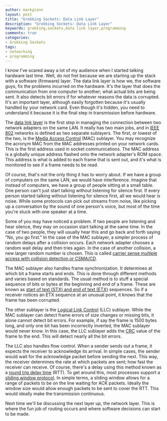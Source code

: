 ```yaml
---
author: markglenn
layout: post
title: "Grokking Sockets: Data Link Layer"
description: "Grokking Sockets: Data Link Layer"
keywords: grokking,sockets,data link layer,programming
comments: true
categories:
- Grokking Sockets
tags:
- networking
- programming
---
```


I know I've scared away a lot of my audience when I started talking
hardware last time. Well, do not fret because we are starting up the
stack with a software (firmware) layer. The data link layer is how we,
the software guys, fix the problems incurred on the hardware. It's the
layer that does the communication from one computer to another; what
actual bits are being sent. It also detects bit errors if for whatever
reasons the data is corrupted. It's an important layer, although easily
forgotten because it's usually handled by your network card. Even though
it's hidden, you need to understand it because it is the final step in
transmission before hardware. 

<!--more-->

The [data link layer](http://en.wikipedia.org/wiki/Data_Link_Layer) is the first step
in managing the connection between two network adapters on the same LAN.
It really has two main jobs, and in 
[IEEE 802](http://en.wikipedia.org/wiki/IEEE_802) networks is defined as two
separate sublayers. The first, or lowest of the two, is the 
[Media Access Control](http://en.wikipedia.org/wiki/Media_Access_Control) (MAC)
sublayer. You may recognize the acronym MAC from the MAC addresses
printed on your network cards. This is the first address used in socket
communications. The MAC address is a globally unique address flashed
onto the network adapter's ROM space. This address is what is added to
each frame that is sent out, and it's what is monitored to see if a
frame needs to be read. 

Of course, that's not the only thing it has to
worry about. If we have a group of computers on the same LAN, we would
have interference. Imagine that instead of computers, we have a group of
people sitting at a small table. One person can't just start talking
without listening for silence first. If every person started talking
without listening for silence first, all we would hear is noise. While
some protocols can pick out streams from noise, like picking up a
conversation by the sound of one person's voice, but most of the time
you're stuck with one speaker at a time.

Some of you may have noticed a
problem. If two people are listening and hear silence, they may on
occasion start talking at the same time. In the case of two people, they
will usually hear this and go back and forth saying "No, you go first."
In the case of the MAC sublayer, a simpler process of random delays
after a collision occurs. Each network adapter chooses a random wait
delay and then tries again. In the case of another collision, a new
larger random number is chosen. This is called 
[carrier sense multiple access with collision detection or CSMA/CD](http://en.wikipedia.org/wiki/Carrier_sense_multiple_access_with_collision_detection).

The MAC sublayer also handles frame synchronization. It determines at
which bit a frame starts and ends. This is done through different
methods and varies based on standards. The usual method is to stuff a
special sequence of bits or bytes at the beginning and end of a frame.
These are known as 
[start of text (STX) and end of text (ETX)](http://en.wikipedia.org/wiki/C0_and_C1_control_codes) sequences.
So if a receiver notices an ETX sequence at an unusual point, it knows
that the frame has been corrupted.

The other sublayer is the 
[Logical Link Control](http://en.wikipedia.org/wiki/Logical_Link_Control) (LLC)
sublayer. While the MAC sublayer can detect frame errors of size changes
or missing bits, it alone cannot detect bit errors. For example, if say
the frame is 1500 bytes long, and only one bit has been incorrectly
inverted, the MAC sublayer would never know. In this case, the LLC
sublayer adds the
[CRC](http://en.wikipedia.org/wiki/Cyclic_redundancy_check) value of the
frame to the end. This will detect nearly all the bit errors. 

The LLC also handles flow control. When a sender sends out a frame, it expects
the receiver to acknowledge its arrival. In simple cases, the sender
would wait for the acknowledge packet before sending the next. This way,
the receiver determines the rate at which packets are sent; how fast the
receiver can receive. Of course, there's a delay using this method known
as a [round trip delay time](http://en.wikipedia.org/wiki/Round-trip_delay_time) (RTT). To get
around this, most processes support a 
[sliding window protocol](http://en.wikipedia.org/wiki/Sliding_window_protocol). In
simple terms, a sliding window allows for a range of packets to be on
the line waiting for ACK packets. Ideally the window size would allow
enough packets to be sent to cover the RTT. This would ideally make the
transmission continuous. 

Next time we'll be discussing the next layer up, the network layer. This is where the fun job of routing occurs and
where software decisions can start to be made.
